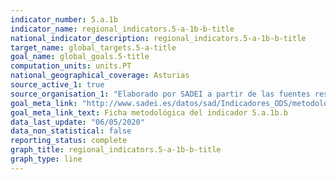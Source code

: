 ```yaml
---
indicator_number: 5.a.1b
indicator_name: regional_indicators.5-a-1b-b-title
national_indicator_description: regional_indicators.5-a-1b-b-title
target_name: global_targets.5-a-title
goal_name: global_goals.5-title
computation_units: units.PT
national_geographical_coverage: Asturias
source_active_1: true
source_organisation_1: "Elaborado por SADEI a partir de las fuentes reseñadas en las fichas metodológicas."
goal_meta_link: "http://www.sadei.es/datos/sad/Indicadores_ODS/metodologia/5.a.1b.b.pdf"
goal_meta_link_text: Ficha metodológica del indicador 5.a.1b.b
data_last_update: "06/05/2020"
data_non_statistical: false
reporting_status: complete
graph_title: regional_indicators.5-a-1b-b-title
graph_type: line
---
```

